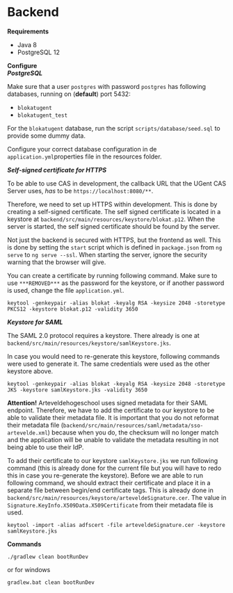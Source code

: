 # Backend
**Requirements**
- Java 8
- PostgreSQL 12

**Configure**  
***PostgreSQL***

Make sure that a user `postgres` with password `postgres` has following databases, running on (<b>default</b>) port 5432:
- `blokatugent`
- `blokatugent_test`

For the `blokatugent` database, run the script `scripts/database/seed.sql` to provide some dummy data.

Configure your correct database configuration in de `application.yml`properties file in the resources folder.

***Self-signed certificate for HTTPS***

To be able to use CAS in development, the callback URL that the UGent CAS Server uses, <i>has</i> to be `https://localhost:8080/**`.

Therefore, we need to set up HTTPS within development. This is done by creating a self-signed certificate. The self signed certificate is located in a keystore at `backend/src/main/resources/keystore/blokat.p12`. When the server is started, the self signed certificate should be found by the server.

Not just the backend is secured with HTTPS, but the frontend as well. This is done by setting the `start` script which is defined in `package.json` from `ng serve` to `ng serve --ssl`. When starting the server, ignore the security warning that the browser will give.

You can create a certificate by running following command. Make sure to use `***REMOVED***` as the password for the keystore, or if another password is used, change the file `application.yml`.
``` shell script
keytool -genkeypair -alias blokat -keyalg RSA -keysize 2048 -storetype PKCS12 -keystore blokat.p12 -validity 3650
```


***Keystore for SAML***

The SAML 2.0 protocol requires a keystore. There already is one at `backend/src/main/resources/keystore/samlKeystore.jks`.

In case you would need to re-generate this keystore, following commands were used to generate it. The same credentials were used as the other keystore above.

```
keytool -genkeypair -alias blokat -keyalg RSA -keysize 2048 -storetype JKS -keystore samlKeystore.jks -validity 3650
```

**Attention!** Arteveldehogeschool uses signed metadata for their SAML endpoint. Therefore, we have to add the certificate to our keystore to be able to validate their metadata file.
It is important that you do not reformat their metadata file (`backend/src/main/resources/saml/metadata/sso-artevelde.xml`) because when you do, the checksum will no longer match and the application will be unable to validate the metadata resulting in not being able to use their IdP.

To add their certificate to our keystore `samlKeystore.jks` we run following command (this is already done for the current file but you will have to redo this in case you re-generate the keystore).
Before we are able to run following command, we should extract their certificate and place it in a separate file between begin/end certificate tags. This is already done in `backend/src/main/resources/keystore/arteveldeSignature.cer`. The value in `Signature.KeyInfo.X509Data.X509Certificate` from their metadata file is used.

```
keytool -import -alias adfscert -file arteveldeSignature.cer -keystore samlKeystore.jks
```


**Commands**
```shell script
./gradlew clean bootRunDev
```
or for windows
```shell script
gradlew.bat clean bootRunDev
```